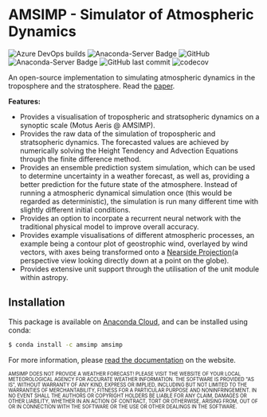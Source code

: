 # AMSIMP - Simulator of Atmospheric Dynamics

![Azure DevOps builds](https://dev.azure.com/16ccasey/AMSIMP/_apis/build/status/amsimp.amsimp?branchName=master)
![Anaconda-Server Badge](https://anaconda.org/amsimp/amsimp/badges/version.svg)
![GitHub](https://img.shields.io/github/license/amsimp/amsimp.svg?style=flat-square)
![Anaconda-Server Badge](https://anaconda.org/amsimp/amsimp/badges/downloads.svg)
![GitHub last commit](https://img.shields.io/github/last-commit/amsimp/amsimp.svg?style=flat-square)
![codecov](https://codecov.io/gh/amsimp/amsimp/branch/master/graph/badge.svg)

An open-source implementation to simulating atmospheric dynamics in the troposphere and the stratosphere. Read the [paper](https://github.com/amsimp/papers/raw/master/project-book/main.pdf).

**Features:**

* Provides a visualisation of tropospheric and stratsopheric dynamics on a synoptic scale (Motus Aeris @ AMSIMP).
* Provides the raw data of the simulation of tropospheric and stratsopheric dynamics. The forecasted values are achieved by numerically solving the Height Tendency and Advection Equations through the finite difference method.
* Provides an ensemble prediction system simulation, which can be used to determine uncertainty in a weather forecast, as well as, providing a better prediction for the future state of the atmosphere. Instead of running a atmospheric dynamical simulation once (this would be regarded as deterministic), the simulation is run many different time with slightly different initial conditions.
* Provides an option to incorpate a recurrent neural network with the traditional physical model to improve overall accuracy.
* Provides example visualisations of different atmospheric processes, an example being a contour plot of geostrophic wind, overlayed by wind vectors, with axes being transformed onto a [Nearside Projection](https://scitools.org.uk/cartopy/docs/v0.15/crs/projections.html)(a perspective view looking directly down at a point on the globe).
* Provides extensive unit support through the utilisation of the unit module within astropy.

## Installation

This package is available on [Anaconda Cloud](https://anaconda.org/amsimp/amsimp), and can be installed using conda:

```bash
$ conda install -c amsimp amsimp  
```

For more information, please [read the documentation](https://docs.amsimp.com) on the website.

<sub><sup>AMSIMP DOES NOT PROVIDE A WEATHER FORECAST! PLEASE VISIT THE WEBSITE OF YOUR LOCAL METEOROLOGICAL AGENCY FOR ACCURATE WEATHER INFORMATION. THE SOFTWARE IS PROVIDED "AS IS", WITHOUT WARRANTY OF ANY KIND, EXPRESS OR IMPLIED, INCLUDING BUT NOT LIMITED TO THE WARRANTIES OF MERCHANTABILITY, FITNESS FOR A PARTICULAR PURPOSE AND NONINFRINGEMENT. IN NO EVENT SHALL THE AUTHORS OR COPYRIGHT HOLDERS BE LIABLE FOR ANY CLAIM, DAMAGES OR OTHER
LIABILITY, WHETHER IN AN ACTION OF CONTRACT, TORT OR OTHERWISE, ARISING FROM, OUT OF OR IN CONNECTION WITH THE SOFTWARE OR THE USE OR OTHER DEALINGS IN THE SOFTWARE.</sup></sub>
